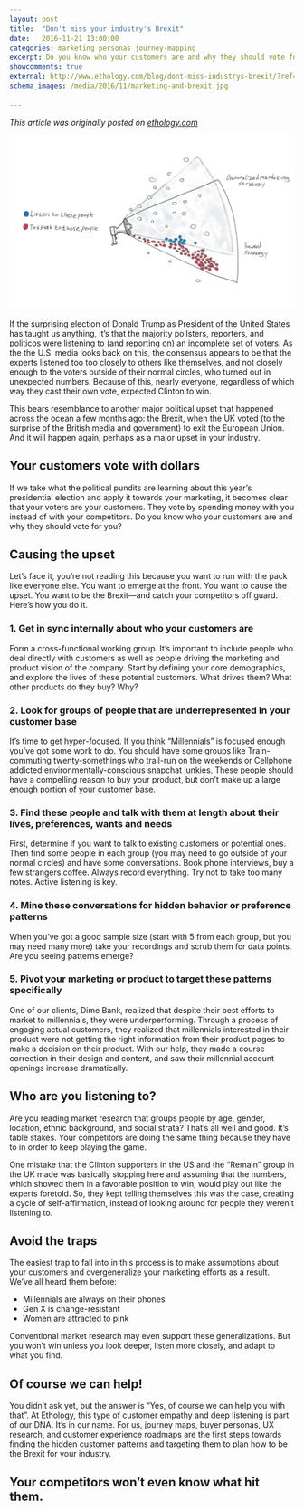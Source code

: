 ```yaml
---
layout: post
title:  "Don't miss your industry's Brexit"
date:   2016-11-21 13:00:00
categories: marketing personas journey-mapping
excerpt: Do you know who your customers are and why they should vote for you? Learn how to apply lessons from from recent elections to improve your marketing.
showcomments: true
external: http://www.ethology.com/blog/dont-miss-industrys-brexit/?ref=seanricenet
schema_images: /media/2016/11/marketing-and-brexit.jpg

---
```


_This article was originally posted on [ethology.com](http://www.ethology.com/blog/dont-miss-industrys-brexit/?ref=seanricenet)_

<img src="/media/2016/11/marketing-and-brexit.jpg" alt="">

If the surprising election of Donald Trump as President of the United States has taught us anything, it’s that the majority pollsters, reporters, and politicos were listening to (and reporting on) an incomplete set of voters. As the the U.S. media looks back on this, the consensus appears to be that the experts listened too too closely to others like themselves, and not closely enough to the voters outside of their normal circles, who turned out in unexpected numbers. Because of this, nearly everyone, regardless of which way they cast their own vote, expected Clinton to win.

This bears resemblance to another major political upset that happened across the ocean a few months ago: the Brexit, when the UK voted (to the surprise of the British media and government) to exit the European Union. And it will happen again, perhaps as a major upset in your industry.

## Your customers vote with dollars

If we take what the political pundits are learning about this year’s presidential election and apply it towards your marketing, it becomes clear that your voters are your customers. They vote by spending money with you instead of with your competitors. Do you know who your customers are and why they should vote for you?

## Causing the upset

Let’s face it, you’re not reading this because you want to run with the pack like everyone else. You want to emerge at the front. You want to cause the upset. You want to be the Brexit—and catch your competitors off guard. Here’s how you do it.

### 1. Get in sync internally about who your customers are

Form a cross-functional working group. It’s important to include people who deal directly with customers as well as people driving the marketing and product vision of the company. Start by defining your core demographics, and explore the lives of these potential customers. What drives them? What other products do they buy? Why?

### 2. Look for groups of people that are underrepresented in your customer base

It’s time to get hyper-focused. If you think “Millennials” is focused enough you’ve got some work to do. You should have some groups like Train-commuting twenty-somethings who trail-run on the weekends or Cellphone addicted environmentally-conscious snapchat junkies. These people should have a compelling reason to buy your product, but don’t make up a large enough portion of your customer base.

### 3. Find these people and talk with them at length about their lives, preferences, wants and needs

First, determine if you want to talk to existing customers or potential ones. Then find some people in each group (you may need to go outside of your normal circles) and have some conversations. Book phone interviews, buy a few strangers coffee. Always record everything. Try not to take too many notes. Active listening is key.

### 4. Mine these conversations for hidden behavior or preference patterns

When you’ve got a good sample size (start with 5 from each group, but you may need many more) take your recordings and scrub them for data points. Are you seeing patterns emerge?

### 5. Pivot your marketing or product to target these patterns specifically

One of our clients, Dime Bank, realized that despite their best efforts to market to millennials, they were underperforming. Through a process of engaging actual customers, they realized that millennials interested in their product were not getting the right information from their product pages to make a decision on their product. With our help, they made a course correction in their design and content, and saw their millennial account openings increase dramatically.

## Who are you listening to?

Are you reading market research that groups people by age, gender, location, ethnic background, and social strata? That’s all well and good. It’s table stakes. Your competitors are doing the same thing because they have to in order to keep playing the game.

One mistake that the Clinton supporters in the US and the “Remain” group in the UK made was basically stopping here and assuming that the numbers, which showed them in a favorable position to win, would play out like the experts foretold. So, they kept telling themselves this was the case, creating a cycle of self-affirmation, instead of looking around for people they weren’t listening to.

## Avoid the traps

The easiest trap to fall into in this process is to make assumptions about your customers and overgeneralize your marketing efforts as a result. We’ve all heard them before:

- Millennials are always on their phones
- Gen X is change-resistant
- Women are attracted to pink

Conventional market research may even support these generalizations. But you won’t win unless you look deeper, listen more closely, and adapt to what you find.

## Of course we can help!

You didn’t ask yet, but the answer is “Yes, of course we can help you with that”. At Ethology, this type of customer empathy and deep listening is part of our DNA. It’s in our name. For us, journey maps, buyer personas, UX research, and customer experience roadmaps are the first steps towards finding the hidden customer patterns and targeting them to plan how to be the Brexit for your industry.

## Your competitors won’t even know what hit them.
